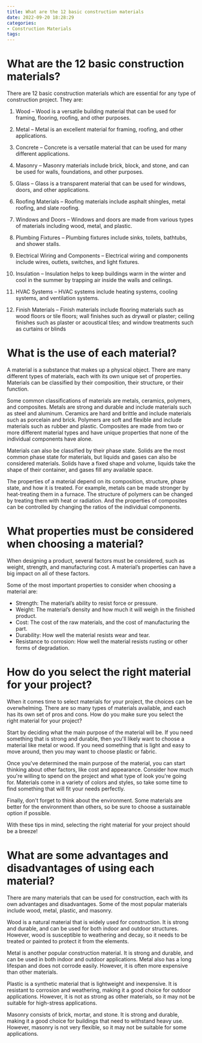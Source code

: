 ```yaml
---
title: What are the 12 basic construction materials
date: 2022-09-20 18:28:29
categories:
- Construction Materials
tags:
---
```



#  What are the 12 basic construction materials?

There are 12 basic construction materials which are essential for any type of construction project. They are:

1. Wood – Wood is a versatile building material that can be used for framing, flooring, roofing, and other purposes.

2. Metal – Metal is an excellent material for framing, roofing, and other applications.

3. Concrete – Concrete is a versatile material that can be used for many different applications.

4. Masonry – Masonry materials include brick, block, and stone, and can be used for walls, foundations, and other purposes.

5. Glass – Glass is a transparent material that can be used for windows, doors, and other applications.

6. Roofing Materials – Roofing materials include asphalt shingles, metal roofing, and slate roofing.

7. Windows and Doors – Windows and doors are made from various types of materials including wood, metal, and plastic.

8. Plumbing Fixtures – Plumbing fixtures include sinks, toilets, bathtubs, and shower stalls.

9. Electrical Wiring and Components – Electrical wiring and components include wires, outlets, switches, and light fixtures.

10. Insulation – Insulation helps to keep buildings warm in the winter and cool in the summer by trapping air inside the walls and ceilings.

11. HVAC Systems – HVAC systems include heating systems, cooling systems, and ventilation systems.

12. Finish Materials – Finish materials include flooring materials such as wood floors or tile floors; wall finishes such as drywall or plaster; ceiling finishes such as plaster or acoustical tiles; and window treatments such as curtains or blinds

#  What is the use of each material?

A material is a substance that makes up a physical object. There are many different types of materials, each with its own unique set of properties. Materials can be classified by their composition, their structure, or their function.

Some common classifications of materials are metals, ceramics, polymers, and composites. Metals are strong and durable and include materials such as steel and aluminum. Ceramics are hard and brittle and include materials such as porcelain and brick. Polymers are soft and flexible and include materials such as rubber and plastic. Composites are made from two or more different material types and have unique properties that none of the individual components have alone.

Materials can also be classified by their phase state. Solids are the most common phase state for materials, but liquids and gases can also be considered materials. Solids have a fixed shape and volume, liquids take the shape of their container, and gases fill any available space.

The properties of a material depend on its composition, structure, phase state, and how it is treated. For example, metals can be made stronger by heat-treating them in a furnace. The structure of polymers can be changed by treating them with heat or radiation. And the properties of composites can be controlled by changing the ratios of the individual components.

#  What properties must be considered when choosing a material?

When designing a product, several factors must be considered, such as weight, strength, and manufacturing cost. A material’s properties can have a big impact on all of these factors.

Some of the most important properties to consider when choosing a material are:

- Strength: The material’s ability to resist force or pressure.
- Weight: The material’s density and how much it will weigh in the finished product.
- Cost: The cost of the raw materials, and the cost of manufacturing the part.
- Durability: How well the material resists wear and tear.
- Resistance to corrosion: How well the material resists rusting or other forms of degradation.

#  How do you select the right material for your project?

When it comes time to select materials for your project, the choices can be overwhelming. There are so many types of materials available, and each has its own set of pros and cons. How do you make sure you select the right material for your project?

Start by deciding what the main purpose of the material will be. If you need something that is strong and durable, then you'll likely want to choose a material like metal or wood. If you need something that is light and easy to move around, then you may want to choose plastic or fabric.

Once you've determined the main purpose of the material, you can start thinking about other factors, like cost and appearance. Consider how much you're willing to spend on the project and what type of look you're going for. Materials come in a variety of colors and styles, so take some time to find something that will fit your needs perfectly.

Finally, don't forget to think about the environment. Some materials are better for the environment than others, so be sure to choose a sustainable option if possible.

With these tips in mind, selecting the right material for your project should be a breeze!

#  What are some advantages and disadvantages of using each material?

There are many materials that can be used for construction, each with its own advantages and disadvantages. Some of the most popular materials include wood, metal, plastic, and masonry.

Wood is a natural material that is widely used for construction. It is strong and durable, and can be used for both indoor and outdoor structures. However, wood is susceptible to weathering and decay, so it needs to be treated or painted to protect it from the elements.

Metal is another popular construction material. It is strong and durable, and can be used in both indoor and outdoor applications. Metal also has a long lifespan and does not corrode easily. However, it is often more expensive than other materials.

Plastic is a synthetic material that is lightweight and inexpensive. It is resistant to corrosion and weathering, making it a good choice for outdoor applications. However, it is not as strong as other materials, so it may not be suitable for high-stress applications.

Masonry consists of brick, mortar, and stone. It is strong and durable, making it a good choice for buildings that need to withstand heavy use. However, masonry is not very flexible, so it may not be suitable for some applications.